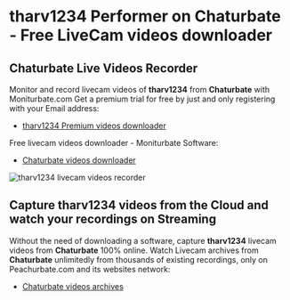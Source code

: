 # tharv1234 Performer on Chaturbate - Free LiveCam videos downloader

## Chaturbate Live Videos Recorder

Monitor and record livecam videos of **tharv1234** from **Chaturbate** with Moniturbate.com
Get a premium trial for free by just and only registering with your Email address:
* [tharv1234 Premium videos downloader](https://moniturbate.com/request-demo-licence-key.html)

Free livecam videos downloader - Moniturbate Software:
* [Chaturbate videos downloader](https://moniturbate.com/moniturbate-download-software.html)

![tharv1234 livecam videos recorder](https://peachurnet.com/templates/moniturbate-software.png)


## Capture tharv1234 videos from the Cloud and watch your recordings on Streaming

Without the need of downloading a software, capture **tharv1234** livecam videos from **Chaturbate** 100% online.
Watch Livecam archives from **Chaturbate** unlimitedly from thousands of existing recordings, only on Peachurbate.com and its websites network:
* [Chaturbate videos archives](https://peachurnet.com/)
